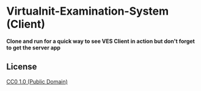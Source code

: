 # Virtualnit-Examination-System (Client)

**Clone and run for a quick way to see VES Client in action but don't forget to get the server app**

## License

[CC0 1.0 (Public Domain)](LICENSE.md)
